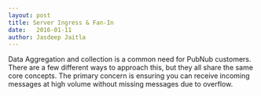 ```yaml
---
layout: post
title: Server Ingress & Fan-In
date:   2016-01-11
author: Jasdeep Jaitla
---
```


Data Aggregation and collection is a common need for PubNub customers. 
There are a few different ways to approach this, but they all share the same core concepts. 
The primary concern is ensuring you can receive incoming messages at high volume without missing messages due to overflow.


